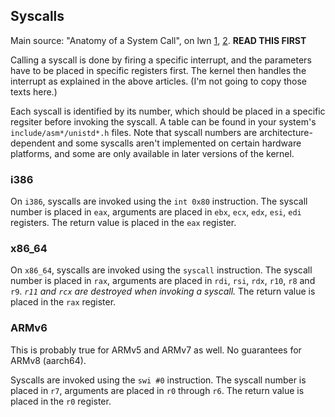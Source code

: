 
## Syscalls

Main source: "Anatomy of a System Call", on lwn
[1](https://lwn.net/Articles/604287/), [2](https://lwn.net/Articles/604515/).
**READ THIS FIRST**

Calling a syscall is done by firing a specific interrupt, and the parameters
have to be placed in specific registers first. The kernel then handles the
interrupt as explained in the above articles. (I'm not going to copy those
texts here.)

Each syscall is identified by its number, which should be placed in a specific
regsiter before invoking the syscall. A table can be found in your system's
`include/asm*/unistd*.h` files. Note that syscall numbers are
architecture-dependent and some syscalls aren't implemented on certain hardware
platforms, and some are only available in later versions of the kernel.

### i386

On `i386`, syscalls are invoked using the `int 0x80` instruction. The syscall
number is placed in `eax`, arguments are placed in `ebx`, `ecx`, `edx`, `esi`,
`edi` registers. The return value is placed in the `eax` register.

### x86_64

On `x86_64`, syscalls are invoked using the `syscall` instruction. The syscall
number is placed in `rax`, arguments are placed in `rdi`, `rsi`, `rdx`, `r10`,
`r8` and `r9`. *`r11` and `rcx` are destroyed when invoking a syscall.* The
return value is placed in the `rax` register.

### ARMv6

This is probably true for ARMv5 and ARMv7 as well. No guarantees for ARMv8
(aarch64).

Syscalls are invoked using the `swi #0` instruction. The syscall number is
placed in `r7`, arguments are placed in `r0` through `r6`. The return value is
placed in the `r0` register.

